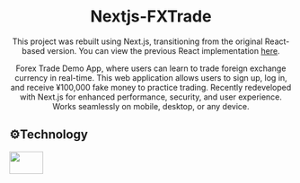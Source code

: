 <div align="center">
  <h1>Nextjs-FXTrade</h1>
  <p>This project was rebuilt using Next.js, transitioning from the original React-based version. You can view the previous React implementation <a href="https://github.com/FrederickAurelio/FXTrade" target="_blank" rel="noreferrer">here</a>.</p>
  <p>Forex Trade Demo App, where users can learn to trade foreign exchange currency in real-time. This web application allows users to sign up, log in, and receive ¥100,000 fake money to practice trading. Recently redeveloped with Next.js for enhanced performance, security, and user experience. Works seamlessly on mobile, desktop, or any device.</p>
</div>

## ⚙️Technology
<a href="https://nextjs.org/" target="_blank" rel="noreferrer"> <img src="https://github.com/user-attachments/assets/8e8787a8-5d28-454e-a0ed-7f4d7c746a45" width="60" height="40"/>
